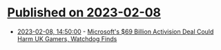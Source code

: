 # [Published on 2023-02-08](index.md)

* [2023-02-08, 14:50:00](https://games.slashdot.org/story/23/02/08/1450219/microsofts-69-billion-activision-deal-could-harm-uk-gamers-watchdog-finds?utm_source=rss1.0mainlinkanon&utm_medium=feed) - [Microsoft's $69 Billion Activision Deal Could Harm UK Gamers, Watchdog Finds](https://games.slashdot.org/story/23/02/08/1450219/microsofts-69-billion-activision-deal-could-harm-uk-gamers-watchdog-finds?utm_source=rss1.0mainlinkanon&utm_medium=feed)
